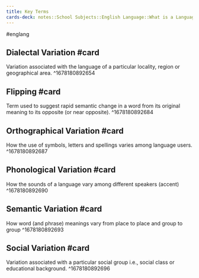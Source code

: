 ```yaml
---
title: Key Terms
cards-deck: notes::School Subjects::English Language::What is a Language
---
```

#englang 

## Dialectal Variation #card 
Variation associated with the language of a particular locality, region or geographical area.
^1678180892654

## Flipping #card 
Term used to suggest rapid semantic change in a word from its original meaning to its opposite (or near opposite).
^1678180892684

## Orthographical Variation #card 
How the use of symbols, letters and spellings varies among language users.
^1678180892687

## Phonological Variation #card 
How the sounds of a language vary among different speakers (accent)
^1678180892690

## Semantic Variation #card 
How word (and phrase) meanings vary from place to place and group to group
^1678180892693

## Social Variation #card 
Variation associated with a particular social group i.e., social class or educational background.
^1678180892696
